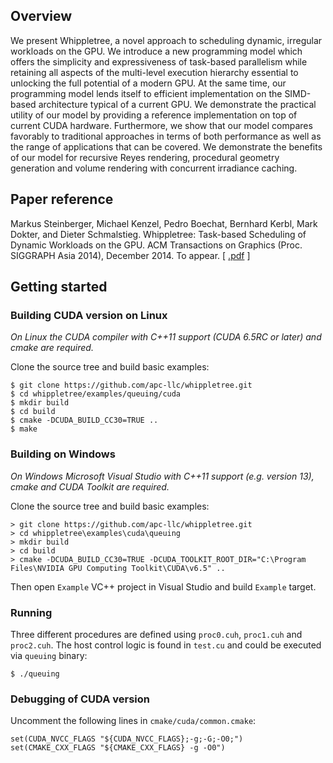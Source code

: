 ## Overview

We present Whippletree, a novel approach to scheduling dynamic, irregular workloads on the GPU.
We introduce a new programming model which offers the simplicity and expressiveness of task-based
parallelism while retaining all aspects of the multi-level execution hierarchy essential to 
unlocking the full potential of a modern GPU. At the same time, our programming model lends 
itself to efficient implementation on the SIMD-based architecture typical of a current GPU. 
We demonstrate the practical utility of our model by providing a reference implementation on top 
of current CUDA hardware. Furthermore, we show that our model compares favorably to traditional 
approaches in terms of both performance as well as the range of applications that can be covered. 
We demonstrate the benefits of our model for recursive Reyes rendering, procedural geometry 
generation and volume rendering with concurrent irradiance caching.

## Paper reference

Markus Steinberger, Michael Kenzel, Pedro Boechat, Bernhard Kerbl, Mark Dokter, and Dieter Schmalstieg.
Whippletree: Task-based Scheduling of Dynamic Workloads on the GPU.
ACM Transactions on Graphics (Proc. SIGGRAPH Asia 2014), December 2014. To appear. \[ [.pdf](http://data.icg.tugraz.at/~dieter/publications/Schmalstieg_286.pdf ".pdf") \]

## Getting started

### Building CUDA version on Linux

*On Linux the CUDA compiler with C++11 support (CUDA 6.5RC or later) and cmake are required.*

Clone the source tree and build basic examples:

```
$ git clone https://github.com/apc-llc/whippletree.git
$ cd whippletree/examples/queuing/cuda
$ mkdir build
$ cd build
$ cmake -DCUDA_BUILD_CC30=TRUE ..
$ make
```

### Building on Windows

*On Windows Microsoft Visual Studio with C++11 support (e.g. version 13), cmake and CUDA Toolkit are required.*

Clone the source tree and build basic examples:

```
> git clone https://github.com/apc-llc/whippletree.git
> cd whippletree\examples\cuda\queuing
> mkdir build
> cd build
> cmake -DCUDA_BUILD_CC30=TRUE -DCUDA_TOOLKIT_ROOT_DIR="C:\Program Files\NVIDIA GPU Computing Toolkit\CUDA\v6.5" ..
```

Then open `Example` VC++ project in Visual Studio and build `Example` target.

### Running

Three different procedures are defined using `proc0.cuh`, `proc1.cuh` and `proc2.cuh`. The host control logic is found in `test.cu` and could be executed via `queuing` binary:

```
$ ./queuing
```

### Debugging of CUDA version

Uncomment the following lines in `cmake/cuda/common.cmake`:

```
set(CUDA_NVCC_FLAGS "${CUDA_NVCC_FLAGS};-g;-G;-O0;")
set(CMAKE_CXX_FLAGS "${CMAKE_CXX_FLAGS} -g -O0")
```

